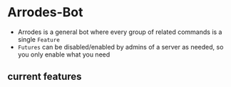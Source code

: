 # Arrodes-Bot

- Arrodes is a general bot where every group of related commands is a single `Feature` 
- `Futures` can be disabled/enabled by admins of a server as needed, so you only enable what you need 

## current features
